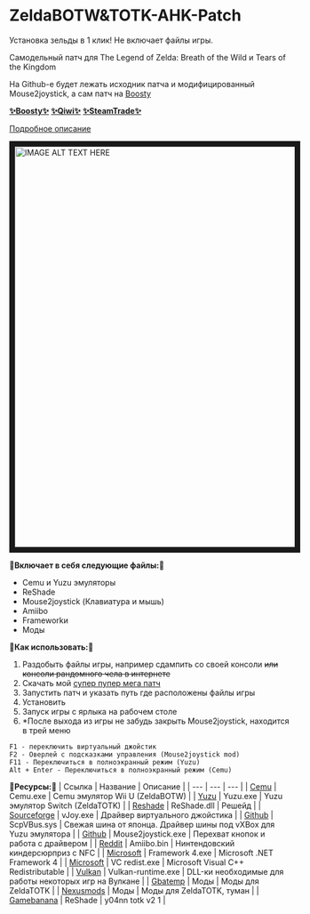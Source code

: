 # ZeldaBOTW&TOTK-AHK-Patch

Установка зельды в 1 клик! Не включает файлы игры.

Самодельный патч для The Legend of Zelda: Breath of the Wild и Tears of the Kingdom

На Github-е будет лежать исходник патча и модифицированный Mouse2joystick, а сам патч на [Boosty](https://boosty.to/kramar1337)

[__✨Boosty✨__](https://boosty.to/kramar1337)
[__✨Qiwi✨__](https://qiwi.com/n/KRAMBIBA1337)
[__✨SteamTrade✨__](https://steamcommunity.com/tradeoffer/new/?partner=176456946&token=QbYR9jmE)

[Подробное описание](https://github.com/Kramar1337/Zelda-BOTW-TOTK-AHK-Patch/wiki)

<a href="http://www.youtube.com/watch?feature=player_embedded&v=i8NtfaWfFXQ
" target="_blank"><img src="http://img.youtube.com/vi/i8NtfaWfFXQ/0.jpg" 
alt="IMAGE ALT TEXT HERE" width="1280" height="720" border="10" /></a>


__🔗Включает в себя следующие файлы:🔗__

- Cemu и Yuzu эмуляторы
- ReShade
- Mouse2joystick (Клавиатура и мышь)
- Amiibo
- Frameworkи
- Моды

__🔗Как использовать:🔗__

1. Раздобыть файлы игры, например сдампить со своей консоли ~~или консоли рандомного чела в интернете~~
2. Скачать мой [супер пупер мега патч](https://boosty.to/kramar1337)
3. Запустить патч и указать путь где расположены файлы игры
4. Установить
5. Запуск игры с ярлыка на рабочем столе
6. *После выхода из игры не забудь закрыть Mouse2joystick, находится в трей меню

```
F1 - переключить виртуальный джойстик
F2 - Оверлей с подсказками управления (Mouse2joystick mod)
F11 - Переключиться в полноэкранный режим (Yuzu)
Alt + Enter - Переключиться в полноэкранный режим (Cemu)
```

__🔗Ресурсы:🔗__
| Ссылка | Название | Описание |
| --- | --- | --- |
| [Cemu](https://cemu.info/) | Cemu.exe | Cemu эмулятор Wii U (ZeldaBOTW) |
| [Yuzu](https://yuzu-emu.org/) | Yuzu.exe | Yuzu эмулятор Switch (ZeldaTOTK) |
| [Reshade](https://reshade.me/) | ReShade.dll | Решейд |
| [Sourceforge](https://sourceforge.net/projects/vjoystick/) | vJoy.exe | Драйвер виртуального джойстика |
| [Github](https://github.com/Wizapply/PyVirtualXboxController) | ScpVBus.sys | Свежая шина от японца. Драйвер шины под vXBox для Yuzu эмулятора |
| [Github](https://github.com/CemuUser8/mouse2joystick_custom_CEMU) | Mouse2joystick.exe | Перехват кнопок и работа с драйвером |
| [Reddit](https://www.reddit.com/r/CemuPiracy/comments/5uvbxg/amiibo_bin_files_for_cemu/) | Amiibo.bin | Нинтендовский киндерсюрприз с NFC |
| [Microsoft](https://www.microsoft.com/ru-RU/download/details.aspx?id=17718) | Framework 4.exe | Microsoft .NET Framework 4 |
| [Microsoft](https://learn.microsoft.com/en-US/cpp/windows/latest-supported-vc-redist?view=msvc-170) | VC redist.exe | Microsoft Visual C++ Redistributable |
| [Vulkan](https://vulkan.org/tools#vulkan-gpu-resources) | Vulkan-runtime.exe | DLL-ки необходимые для работы некоторых игр на Вулкане |
| [Gbatemp](https://gbatemp.net/download/loz-tears-of-the-kingdom-dynamic-fps-static-fps-and-visual-fixes-patch-collection.37996/) | Моды | Моды для ZeldaTOTK |
| [Nexusmods](https://www.nexusmods.com/legendofzeldatearsofthekingdom/mods/27?tab=description) | Моды | Моды для ZeldaTOTK, туман |
| [Gamebanana](https://gamebanana.com/mods/444107) | ReShade | y04nn totk v2 1 |



